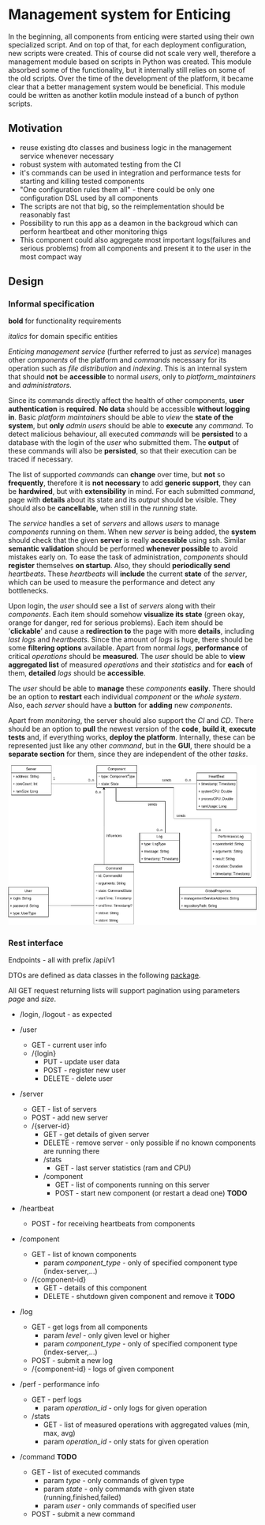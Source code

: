 # Management system for Enticing
In the beginning, all components from enticing were started using their own specialized script. And on top of that,
for each deployment configuration, new scripts were created. This of course did not scale very well, therefore 
a management module based on scripts in Python was created. This module absorbed some of the functionality, 
but it internally still relies on some of the old scripts. Over the time of the development of the platform, it 
became clear that a better management system would be beneficial. This module could be
written as another kotlin module instead of a bunch of python scripts.

## Motivation
* reuse existing dto classes and business logic in the management service whenever necessary
* robust system with automated testing from the CI
* it's commands can be used in integration and performance tests for starting and killing tested components
* "One configuration rules them all" - there could be only one configuration DSL used by all components
* The scripts are not that big, so the reimplementation should be reasonably fast
* Possibility to run this app as a deamon in the backgroud which can perform heartbeat and other monitoring thigs
* This component could also aggregate most important logs(failures and serious problems) from all components and present it to the user in the 
most compact way

## Design

### Informal specification

**bold** for functionality requirements

_italics_ for domain specific entities

_Enticing management service_ (further referred to just as _service_) manages other _components_ of the platform and _commands_ necessary for its operation such as 
_file distribution_ and _indexing_. This is an internal system that should **not** be **accessible** to normal _users_, only to _platform_maintainers_ and _administrators_. 

Since its commands directly affect the health of other components, **user authentication** is **required**. **No data** should be accessible **without 
logging in**. Basic _platform maintainers_ should be able to *view* the **state of the system**, but **only** _admin users_ should be able to **execute** any _command_. 
To detect malicious behaviour, all executed _commands_ will be **persisted** to a database with the login of the _user_ who submitted them. The **output** of 
these commands will also be **persisted**, so that their execution can be traced if necessary. 

The list of supported _commands_ can **change** over time, but **not** so **frequently**, therefore it is **not necessary** to add **generic support**, they can be 
**hardwired**, but with **extensibility** in mind. For each submitted _command_, page with **details** about its state and its *output* should be visible. They should also 
be **cancellable**, when still in the _running_ state. 

The _service_ handles a set of _servers_ and allows _users_ to manage _components_ running on them. When new _server_ is being added, the **system** should check that the 
given **server** is really **accessible** using ssh. Similar **semantic validation** should be performed **whenever possible** to avoid mistakes early on. To ease the task of 
administration, _components_ should **register** themselves **on startup**. Also, they should **periodically send** _heartbeats_. These _heartbeats_ will **include** the current 
**state** of the _server_, which can be used to measure the performance and detect any bottlenecks.

Upon login, the _user_ should see a list of _servers_ along with their _components_. Each item should somehow **visualize its state** (green okay, orange for danger, 
red for serious problems). Each item should be '**clickable**' and cause a **redirection to** the page with more **details**, including _last logs_ and _heartbeats_.
Since the amount of _logs_ is huge, there should be some **filtering options** available. Apart from normal _logs_, **performance** of critical _operations_ should 
be **measured**. The _user_ should be able to **view aggregated list** of measured _operations_ and their _statistics_ and for **each** of them, **detailed** _logs_ 
should be **accessible**.

The _user_ should be able to **manage** these _components_ **easily**. There should be an option to **restart** each individual _component_ or the _whole system_.
Also, each _server_ should have a **button** for **adding** new _components_.

Apart from _monitoring_, the server should also support the _CI_ and _CD_. There should be an option to **pull** the newest version of the **code**, 
**build it**, **execute tests** and, if everything works, **deploy the platform**. Internally, these can be represented just like any other _command_, but in the **GUI**,
there should be a **separate section** for them, since they are independent of the other _tasks_.

![domain_model](../img/management.png)

### Rest interface
Endpoints - all with prefix /api/v1

DTOs are defined as data classes in the following [package](../management-service/src/main/kotlin/cz/vutbr/fit/knot/enticing/management/managementservice/dto/).

All GET request returning lists will support pagination using parameters _page_ and _size_.

* /login, /logout - as expected
* /user 
  * GET - current user info
  * /{login}
    * PUT - update user data
    * POST - register new user
    * DELETE - delete user
    
* /server
    * GET - list of servers
    * POST - add new server
    * /{server-id} 
        * GET - get details of given server
        * DELETE - remove server - only possible if no known components are running there
        * /stats
            * GET - last server statistics (ram and CPU)
        * /component
            * GET - list of components running on this server
            * POST - start new component (or restart a dead one) **TODO**
                           
* /heartbeat
    * POST - for receiving heartbeats from components  
* /component
    * GET - list of known components
        * param _component_type_ - only of specified component type (index-server,...)
    * /{component-id}
        * GET - details of this component
        * DELETE - shutdown given component and remove it **TODO**                 
* /log 
    * GET - get logs from all components
        * param _level_ - only given level or higher
        * param _component_type_ - only of specified component type (index-server,...)
    * POST - submit a new log
    * /{component-id} - logs of given component 
                      
* /perf - performance info
    * GET - perf logs 
        * param _operation_id_ - only logs for given operation
    * /stats
        * GET - list of measured operations with aggregated values (min, max, avg)
        * param _operation_id_ - only stats for given operation
       
* /command **TODO**
    * GET - list of executed commands
        * param _type_ - only commands of given type
        * param _state_ - only commands with given state (running,finished,failed)
        * param _user_ - only commands of specified user
    * POST - submit a new command
    
    